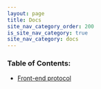 ```yaml
---
layout: page
title: Docs
site_nav_category_order: 200
is_site_nav_category: true
site_nav_category: docs
---
```


### Table of Contents:
 - [Front-end protocol](docs/frontend-protocol.html)
